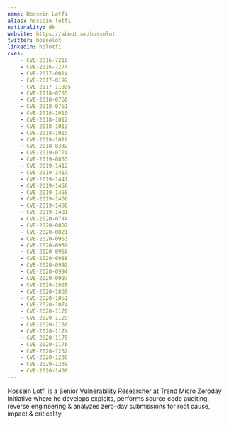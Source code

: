 ```yaml
---
name: Hossein Lotfi
alias: hossein-lotfi
nationality: dk
website: https://about.me/hosselot
twitter: hosselot
linkedin: holotfi
cves:
    - CVE-2016-7210
    - CVE-2016-7274
    - CVE-2017-0014
    - CVE-2017-0192
    - CVE-2017-11835
    - CVE-2018-0755
    - CVE-2018-0760
    - CVE-2018-0761
    - CVE-2018-1010
    - CVE-2018-1012
    - CVE-2018-1013
    - CVE-2018-1015
    - CVE-2018-1016
    - CVE-2018-8332
    - CVE-2019-0774
    - CVE-2019-0853
    - CVE-2019-1412
    - CVE-2019-1419
    - CVE-2019-1441
    - CVE-2019-1456
    - CVE-2019-1465
    - CVE-2019-1466
    - CVE-2019-1480
    - CVE-2019-1481
    - CVE-2020-0744
    - CVE-2020-0807
    - CVE-2020-0821
    - CVE-2020-0953
    - CVE-2020-0959
    - CVE-2020-0960
    - CVE-2020-0988
    - CVE-2020-0992
    - CVE-2020-0994
    - CVE-2020-0997
    - CVE-2020-1028
    - CVE-2020-1039
    - CVE-2020-1051
    - CVE-2020-1074
    - CVE-2020-1126
    - CVE-2020-1129
    - CVE-2020-1150
    - CVE-2020-1174
    - CVE-2020-1175
    - CVE-2020-1176
    - CVE-2020-1232
    - CVE-2020-1238
    - CVE-2020-1239
    - CVE-2020-1400
---
```

Hossein Lotfi is a Senior Vulnerability Researcher at Trend Micro Zeroday Initiative where he develops exploits, performs source code auditing, reverse engineering & analyzes zero-day submissions for root cause, impact & criticality.